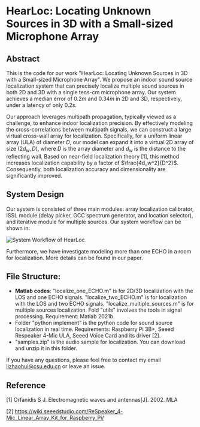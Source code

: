 # HearLoc: Locating Unknown Sources in 3D with a Small-sized Microphone Array

## Abstract

This is the code for our work "HearLoc: Locating Unknown Sources in 3D with a Small-sized Microphone Array". We propose an indoor sound source localization system that can precisely localize multiple sound sources in both 2D and 3D with a single tens-cm microphone array. Our system achieves a median error of $0.2m$ and $0.34m$ in 2D and 3D, respectively, under a latency of only $0.2s$. 



Our approach leverages multipath propagation, typically viewed as a challenge, to enhance indoor localization precision. By effectively modeling the cross-correlations between multipath signals, we can construct a large virtual cross-wall array for localization. Specifically, for a uniform linear array (ULA) of diameter $D$, our model can expand it into a virtual 2D array of size $(2d_w, D)$, where $D$ is the array diameter and $d_w$ is the distance to the reflecting wall. Based on near-field localization theory [1], this method increases localization capability by a factor of $\frac{4d_w^2}{D^2}$. Consequently, both localization accuracy and dimensionality are significantly improved.

## System Design

Our system is consisted of three main modules: array localization calibrator, ISSL module (delay picker, GCC spectrum generator, and location selector), and iterative module for multiple sources. Our system workflow can be shown in:

 ![System Workflow of HearLoc](/resource/architecture.png, "System Workflow of HearLoc") 

Furthermore, we have investigate modeling more than one ECHO in a room for localization. More details can be found in our paper. 

## File Structure:

* **Matlab codes**: "localize_one_ECHO.m" is for 2D/3D localization with the LOS and one ECHO signals. "localize_two_ECHO.m" is for localization with the LOS and two ECHO signals. "localize_multiple_sources.m" is for multiple sources localization. Fold "utils" involves the tools in signal processing. Requirement: Matlab 2021b. 
* Folder "python implement" is the python code for sound source localization in real time. Requirements: Raspberry Pi 3B+, Seeed Respeaker 4-Mic ULA, Seeed Voice Card and its driver [2]. 
* "samples.zip" is the audio sample for localization. You can download and unzip it in this folder. 



If you have any questions, please feel free to contact my email lizhaohui@csu.edu.cn or leave an issue. 

## Reference

[1] Orfanidis S J. Electromagnetic waves and antennas[J]. 2002. MLA 

[2] https://wiki.seeedstudio.com/ReSpeaker_4-Mic_Linear_Array_Kit_for_Raspberry_Pi/

